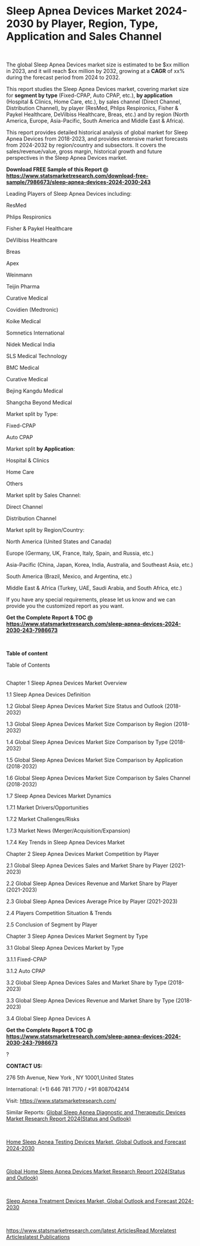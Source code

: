 <h1>Sleep Apnea Devices Market 2024-2030 by Player, Region, Type, Application and Sales Channel</h1><br/><p>The global Sleep Apnea Devices market size is estimated to be $xx million in 2023, and it will reach $xx million by 2032, growing at a <strong>CAGR</strong> of xx% during the forecast period from 2024 to 2032.</p>
 
 
 
 <p>This report studies the Sleep Apnea Devices market, covering market size for <strong>segment by type</strong> (Fixed-CPAP, Auto CPAP, etc.), <strong>by application</strong> (Hospital & Clinics, Home Care, etc.), by sales channel (Direct Channel, Distribution Channel), by player (ResMed, Phlips Respironics, Fisher & Paykel Healthcare, DeVilbiss Healthcare, Breas, etc.) and by region (North America, Europe, Asia-Pacific, South America and Middle East & Africa).</p>
 
 
 
 <p>This report provides detailed historical analysis of global market for Sleep Apnea Devices from 2018-2023, and provides extensive market forecasts from 2024-2032 by region/country and subsectors. It covers the sales/revenue/value, gross margin, historical growth and future perspectives in the Sleep Apnea Devices market.</p>
 
 
 
 <p><strong>Download FREE Sample of this Report @ <a href="https://www.statsmarketresearch.com/download-free-sample/7986673/sleep-apnea-devices-2024-2030-243">https://www.statsmarketresearch.com/download-free-sample/7986673/sleep-apnea-devices-2024-2030-243</a></strong></p>
 
 
 
 <p>Leading Players of Sleep Apnea Devices including:</p>
 
 
 
 <p>ResMed</p>
 
 
 
 <p>Phlips Respironics</p>
 
 
 
 <p>Fisher & Paykel Healthcare</p>
 
 
 
 <p>DeVilbiss Healthcare</p>
 
 
 
 <p>Breas</p>
 
 
 
 <p>Apex</p>
 
 
 
 <p>Weinmann</p>
 
 
 
 <p>Teijin Pharma</p>
 
 
 
 <p>Curative Medical</p>
 
 
 
 <p>Covidien (Medtronic)</p>
 
 
 
 <p>Koike Medical</p>
 
 
 
 <p>Somnetics International</p>
 
 
 
 <p>Nidek Medical India</p>
 
 
 
 <p>SLS Medical Technology</p>
 
 
 
 <p>BMC Medical</p>
 
 
 
 <p>Curative Medical</p>
 
 
 
 <p>Bejing Kangdu Medical</p>
 
 
 
 <p>Shangcha Beyond Medical</p>
 
 
 
 <p>Market split by Type:</p>
 
 
 
 <p>Fixed-CPAP</p>
 
 
 
 <p>Auto CPAP</p>
 
 
 
 <p>Market split <strong>by Application</strong>:</p>
 
 
 
 <p>Hospital & Clinics</p>
 
 
 
 <p>Home Care</p>
 
 
 
 <p>Others</p>
 
 
 
 <p>Market split by Sales Channel:</p>
 
 
 
 <p>Direct Channel</p>
 
 
 
 <p>Distribution Channel</p>
 
 
 
 <p>Market split by Region/Country:</p>
 
 
 
 <p>North America (United States and Canada)</p>
 
 
 
 <p>Europe (Germany, UK, France, Italy, Spain, and Russia, etc.)</p>
 
 
 
 <p>Asia-Pacific (China, Japan, Korea, India, Australia, and Southeast Asia, etc.)</p>
 
 
 
 <p>South America (Brazil, Mexico, and Argentina, etc.)</p>
 
 
 
 <p>Middle East & Africa (Turkey, UAE, Saudi Arabia, and South Africa, etc.)</p>
 
 
 
 <p>If you have any special requirements, please let us know and we can provide you the customized report as you want.</p>
 
 
 
 <div><b>Get the Complete Report & TOC @ <a href="https://www.statsmarketresearch.com/sleep-apnea-devices-2024-2030-243-7986673">https://www.statsmarketresearch.com/sleep-apnea-devices-2024-2030-243-7986673</a></b></div>
 
 
 
 <p><br />
 
 <b>Table of content</b></p>
 
 
 
 <p>Table of Contents<br />
 
 <br />
 
 Chapter 1 Sleep Apnea Devices Market Overview<br />
 
 1.1 Sleep Apnea Devices Definition<br />
 
 1.2 Global Sleep Apnea Devices Market Size Status and Outlook (2018-2032)<br />
 
 1.3 Global Sleep Apnea Devices Market Size Comparison by Region (2018-2032)<br />
 
 1.4 Global Sleep Apnea Devices Market Size Comparison by Type (2018-2032)<br />
 
 1.5 Global Sleep Apnea Devices Market Size Comparison by Application (2018-2032)<br />
 
 1.6 Global Sleep Apnea Devices Market Size Comparison by Sales Channel (2018-2032)<br />
 
 1.7 Sleep Apnea Devices Market Dynamics<br />
 
 1.7.1 Market Drivers/Opportunities<br />
 
 1.7.2 Market Challenges/Risks<br />
 
 1.7.3 Market News (Merger/Acquisition/Expansion)<br />
 
 1.7.4 Key Trends in Sleep Apnea Devices Market<br />
 
 Chapter 2 Sleep Apnea Devices Market Competition by Player<br />
 
 2.1 Global Sleep Apnea Devices Sales and Market Share by Player (2021-2023)<br />
 
 2.2 Global Sleep Apnea Devices Revenue and Market Share by Player (2021-2023)<br />
 
 2.3 Global Sleep Apnea Devices Average Price by Player (2021-2023)<br />
 
 2.4 Players Competition Situation & Trends<br />
 
 2.5 Conclusion of Segment by Player<br />
 
 Chapter 3 Sleep Apnea Devices Market Segment by Type<br />
 
 3.1 Global Sleep Apnea Devices Market by Type<br />
 
 3.1.1 Fixed-CPAP<br />
 
 3.1.2 Auto CPAP<br />
 
 3.2 Global Sleep Apnea Devices Sales and Market Share by Type (2018-2023)<br />
 
 3.3 Global Sleep Apnea Devices Revenue and Market Share by Type (2018-2023)<br />
 
 3.4 Global Sleep Apnea Devices A</p>
 
 
 
 <div><b>Get the Complete Report & TOC @ <a href="https://www.statsmarketresearch.com/sleep-apnea-devices-2024-2030-243-7986673">https://www.statsmarketresearch.com/sleep-apnea-devices-2024-2030-243-7986673</a></b></div>
 
 
 
 <p>? </p>
 
 
 
 <p><b>CONTACT US:</b><br />
 
 276 5th Avenue, New York , NY 10001,United States<br />
 
 International: (+1) 646 781 7170 / +91 8087042414<br />
 
 Visit: <a href="https://www.statsmarketresearch.com/">https://www.statsmarketresearch.com/</a><br />
 
 Similar Reports: <a href="https://www.statsmarketresearch.com/sleep-apnea-devices-2024-2030-243-7986673">Global Sleep Apnea Diagnostic and Therapeutic Devices Market Research Report 2024(Status and Outlook)</a><br />
 
 <br />
 
 <a href="https://www.statsmarketresearch.com/sleep-apnea-devices-2024-2030-243-7986673">Home Sleep Apnea Testing Devices Market, Global Outlook and Forecast 2024-2030</a><br />
 
 <br />
 
 <a href="https://www.statsmarketresearch.com/sleep-apnea-devices-2024-2030-243-7986673">Global Home Sleep Apnea Devices Market Research Report 2024(Status and Outlook)</a><br />
 
 <br />
 
 <a href="https://www.statsmarketresearch.com/sleep-apnea-devices-2024-2030-243-7986673">Sleep Apnea Treatment Devices Market, Global Outlook and Forecast 2024-2030</a><br />
 
 <br />
 
 <a href="https://gyeongbokgung.com">https://www.statsmarketresearch.com/</a><a href="https://hallyeomaritime.com">latest Articles</a><a href="https://jingwansa.com">Read More</a><a href="https://nguoiviet.jp/">latest Articles</a><a href="https://www.intelmarketresearch.com/">latest Publications</a></p>